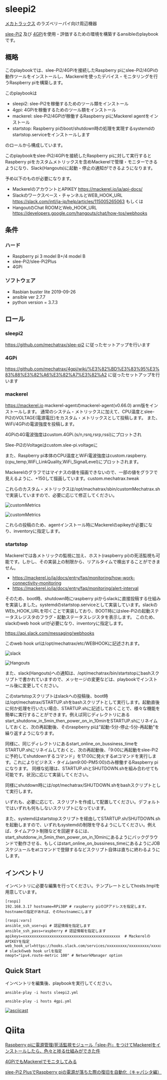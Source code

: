 # sleepi2
[メカトラックス](https://mechatrax.com "メカトラックス") のラズベリーパイ向け周辺機器

[slee-Pi2](https://mechatrax.com/products/slee-pi/ "slee-Pi2") 及び
[4GPi](https://mechatrax.com/products/4gpi/)を使用・評価するための環境を構築するansibleのplaybook です。

## 概略
このplaybookでは、slee-Pi2/4GPiを接続したRaspberry piにslee-Pi2/4GPiの動作ツールをインストールし、Mackerelを使ったデバイス・モニタリングを行うRaspberry piを構築します。

このplaybookは

- sleepi2: slee-Pi2を稼働するためのツール類をインストール
- 4gpi: 4GPiを稼働するためのツール類をインストール
- mackerel: slee-Pi2/4GPiが稼働するRaspberry piにMackerel agentをインストール
- startstop: Raspberry piのboot/shutdown時の処理を実現するsystemdのstartstop.serviceをインストールします

のロールから構成しています。

このplaybookをslee-Pi2/4GPiを接続したRaspberry piに対して実行すると
Raspberry piをカスタムメトリックスを含めMackerelで管理・モニターできるようになり、Slack(Hangouts)に起動・停止の通知ができるようになります。

予め以下のものが必要になります。

- MackerelのアカウントとAPIKEY https://mackerel.io/ja/api-docs/
- Slackのワークスペース・チャンネルとWEB_HOOK_URL https://slack.com/intl/ja-jp/help/articles/115005265063 もしくは
- HangoutのChat ROOMとWeb_HOOK_URL https://developers.google.com/hangouts/chat/how-tos/webhooks

## 条件
### ハード
- Raspberry pi 3 model B+/4 model B
- slee-Pi2/slee-Pi2Plus
- 4GPi
### ソフトウェア
- Rasbian buster lite 2019-09-26
- ansible ver 2.7.7
- python version = 3.7.3

## ロール

### sleepi2

https://github.com/mechatrax/slee-pi2 に従ったセットアップを行います

### 4GPi

https://github.com/mechatrax/4gpi/wiki/%E3%82%BD%E3%83%95%E3%83%88%E3%82%A6%E3%82%A7%E3%82%A2 に従ったセットアップを行います

### mackerel

https://mackerel.io mackerel-agentのmackerel-agent(v0.66.0) arm版をインストールします。
通常のシステム・メトリックスに加えて、CPU温度とslee-Pi2のVOLTAGE(電源電圧)をカスタム・メトリックスとして投稿します。
また、WiFi/4GPiの電波強度を投稿します。





4GPiの4G電波強度はcustom.4GPi.(s/n,rsrq,rsrp,rssi)にプロットされ

Slee-Pi2のVoltageはcustom.slee-pi.voltageに

また、Raspberry pi本体のCPU温度とWiFi電波強度はcustom.raspberry.(cpu_temp,WiFi_LinkQuality,WiFi_SignalLevel)にプロットされます。

Mackerelのグラフではマイナスの値を描画できないので、一部の値をグラフで見えるように、+150して描画しています。custom.mechatrax.tweak

これらのカスタム・メトリックスは/opt/machatrax/sbin/customMechatrax.shで実装していますので、必要に応じて修正してください。

![customMetrics](img/mackerel-4GPi-tweak.png)

![customMetrics](img/mackerel-raspberry-sleepi.png)

これらの投稿のため、agentインストール時にMackerelのapikeyが必要になり、inventoryに指定します。


### startstop

Mackerelでは各メトリックの監視に加え、ホスト(raspberry pi)の死活監視も可能です。しかし、その実装上の制限から、リアルタイムで検出することができません。

- https://mackerel.io/ja/docs/entry/faq/monitoring/how-work-connectivity-monitoring
- https://mackerel.io/ja/docs/entry/faq/monitoring/alert-interval

そのため、boot時、shutdown時にraspberry piからslackに直接投稿する仕組みを実装しました。systemdのstartstop.serviceとして実装しています。slackのWEb_HOOK_URLを叩くことで実装しており、BOOT時にはslee-Pi2の起動ステータスレジスタのフラグ・起動ステータスレジスタを表示します。
このため、slackのweb hook urlが必要になり、inventoryに指定します。

https://api.slack.com/messaging/webhooks

このweb hook urlは/opt/mechatrax/etc/WEBHOOKに記述されます。

![slack](img/slack.png)

![Hangouts](img/Hangouts.png)

また、slack(Hangouts)への通知は、/opt/mechatrax/bin/startstopにbashスクリプトで書かれていますので、メッセージの変更などは、playbookでインストール後に変更してください。

このstartstopスクリプトはslackへの投稿後、boot時は/opt/mechatrax/STARTUP.shをbashスクリプトとして実行します。起動直後に何か処理を行いたい場合、STARTUP.shに記述しておくことで、様々な機能を簡単に実行することができます。例えば同じディレクトリにあるstart_shutdonw_in_5min_then_power_on_in_10minをSTARTUP.shにリネイムしておくと、次の再起動後、そのraspberry piは"起動-5分-停止-5分-再起動"を繰り返すようになります。

同様に、同じディレクトリにあるstart_online_on_bussiness_timeをSTARTUP.shにリネイムしておくと、次の再起動後、「9:00に再起動をslee-Pi2に予約してshutdownするコマンド」を17:00に発火するatコマンドを実行します。これによりビジネス・タイム(am9:00-PM5:00)のみ稼働するRaspberry piになります。
同様な処理は、STARTUP.shとSHUTDOWN.shを組み合わせても可能です。状況に応じて実装してください。


同様にshutdown時には/opt/mechatrax/SHUTDOWN.shをbashスクリプトとして実行します。

いずれも、必要に応じて、スクリプトを作成して配置してください。デフォルトではいずれも何もしないスクリプトになっています。

また、systemdはstartstopスクリプトを経由してSTARTUP.sh/SHUTDOWN.shを起動しますので、いずれもsystemdの制限を守るようにしてください。例えば、タイムアウト制限などを回避するには、start_shutdonw_in_5min_then_power_on_in_10minにあるようにバックグラウンドで動作させる、もしくはstart_online_on_bussiness_timeにあるようにJOBスケジュールをatコマンドで登録するなどスクリプト自体は直ちに終わるようにします。

## インベントリ

インベントリに必要な編集を行ってください。テンプレートとしてhosts.tmplを用意しています。


```
[raspi]
192.168.3.17 hostname=RPi3BP # raspberry piのIPアドレスを指定します。hostnameの指定があれば、そのhostnameにします

[raspi:vars]
ansible_ssh_user=pi # 認証情報を指定します
ansible_ssh_pass=raspberry # 認証情報を指定します
apikeys=xxxxxxxxxxxxxxxxxxxxxxxxxxxxxxxxxxxxxxxxxxxx  # MackerelのAPIKEYを指定
web_hook_url=https://hooks.slack.com/services/xxxxxxxxx/xxxxxxxxx/xxxxxxxxxxxxxxxxxxxxxxxx # slackのweb hook urlを指定
nmopt="ipv4.route-metric 100" # NetworkManager option
```

## Quick Start
インベントリを編集後、playbookを実行してください。

```
ansible-play -i hosts sleepi2.yml
```
```
ansible-play -i hosts 4gpi.yml
```

[![asciicast](https://asciinema.org/a/UlZA0hYBKC9oKay9yzSfxY2ok.svg)](https://asciinema.org/a/UlZA0hYBKC9oKay9yzSfxY2ok)

# Qiita
[Raspberry piに電源管理/死活監視モジュール「slee-Pi」をつけてMackerelをインストールしたら、色々と捗る仕組みができた件](https://qiita.com/ackcell/items/ea71147b8603627ec5bf)

[4GPiでもMackerelでモニタしてみる](https://qiita.com/ackcell/items/baaa2eb5eaba63849451)

[slee-Pi2 PlusでRaspberry piの電源が落ちた際の復旧を自動化（キャパシタ編）](https://qiita.com/ackcell/items/cd9668e33a380ae8f964)
